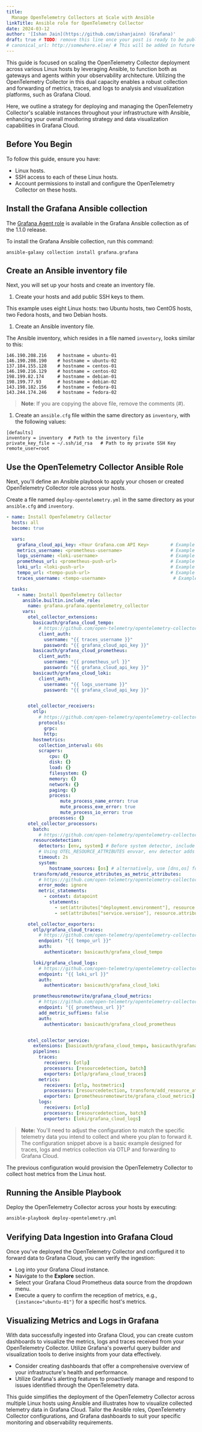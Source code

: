 ```yaml
---
title: 
  Manage OpenTelemetry Collectors at Scale with Ansible
linkTitle: Ansible role for OpenTelemetry Collector
date: 2024-03-12
author: '[Ishan Jain](https://github.com/ishanjainn) (Grafana)'
draft: true # TODO: remove this line once your post is ready to be published
# canonical_url: http://somewhere.else/ # This will be added in future
---
```


This guide is focused on scaling the OpenTelemetry Collector deployment across various Linux hosts by leveraging Ansible, to function both as gateways and agents within your observability architecture. Utilizing the OpenTelemetry Collector in this dual capacity enables a robust collection and forwarding of metrics, traces, and logs to analysis and visualization platforms, such as Grafana Cloud. 

Here, we outline a strategy for deploying and managing the OpenTelemetry Collector's scalable instances throughout your infrastructure with Ansible, enhancing your overall monitoring strategy and data visualization capabilities in Grafana Cloud.

## Before You Begin

To follow this guide, ensure you have:

- Linux hosts.
- SSH access to each of these Linux hosts.
- Account permissions to install and configure the OpenTelemetry Collector on these hosts.

## Install the Grafana Ansible collection

The [Grafana Agent role](https://github.com/grafana/grafana-ansible-collection/tree/main/roles/grafana_agent) is available in the Grafana Ansible collection as of the 1.1.0 release.

To install the Grafana Ansible collection, run this command:

```
ansible-galaxy collection install grafana.grafana
```

## Create an Ansible inventory file

Next, you will set up your hosts and create an inventory file.

1. Create your hosts and add public SSH keys to them.

  This example uses eight Linux hosts: two Ubuntu hosts, two CentOS hosts, two Fedora hosts, and two Debian hosts.

1. Create an Ansible inventory file.

  The Ansible inventory, which resides in a file named `inventory`, looks similar to this:

  ```
  146.190.208.216    # hostname = ubuntu-01
  146.190.208.190    # hostname = ubuntu-02
  137.184.155.128    # hostname = centos-01
  146.190.216.129    # hostname = centos-02
  198.199.82.174     # hostname = debian-01
  198.199.77.93      # hostname = debian-02
  143.198.182.156    # hostname = fedora-01
  143.244.174.246    # hostname = fedora-02
  ```

  > **Note**: If you are copying the above file, remove the comments (#).

1. Create an `ansible.cfg` file within the same directory as `inventory`, with the following values:
  ```
  [defaults]
  inventory = inventory  # Path to the inventory file
  private_key_file = ~/.ssh/id_rsa   # Path to my private SSH Key
  remote_user=root
  ```

## Use the OpenTelemetry Collector Ansible Role

Next, you'll define an Ansible playbook to apply your chosen or created OpenTelemetry Collector role across your hosts.

Create a file named `deploy-opentelemetry.yml` in the same directory as your `ansible.cfg` and `inventory`. 

```yaml
- name: Install OpenTelemetry Collector
  hosts: all
  become: true

  vars:
    grafana_cloud_api_key: <Your Grafana.com API Key>        # Example - eyxxxxxxxx
    metrics_username: <prometheus-username>                  # Example - 825019
    logs_username: <loki-username>                           # Example - 411478
    prometheus_url: <prometheus-push-url>                    # Example - https://prometheus-us-central1.grafana.net/api/prom/push
    loki_url: <loki-push-url>                                # Example - https://logs-prod-017.grafana.net/loki/api/v1/push
    tempo_url: <tempo-push-url>                              # Example - tempo-prod-04-prod-us-east-0.grafana.net:443
    traces_username: <tempo-username>                         # Example - 411478

  tasks:
    - name: Install OpenTelemetry Collector
      ansible.builtin.include_role:
        name: grafana.grafana.opentelemetry_collector
      vars:
        otel_collector_extensions:
          basicauth/grafana_cloud_tempo:
            # https://github.com/open-telemetry/opentelemetry-collector-contrib/tree/main/extension/basicauthextension
            client_auth:
              username: "{{ traces_username }}"
              password: "{{ grafana_cloud_api_key }}"
          basicauth/grafana_cloud_prometheus:
            client_auth:
              username: "{{ prometheus_url }}"
              password: "{{ grafana_cloud_api_key }}"
          basicauth/grafana_cloud_loki:
            client_auth:
              username: "{{ logs_username }}"
              password: "{{ grafana_cloud_api_key }}"


        otel_collector_receivers:
          otlp:
            # https://github.com/open-telemetry/opentelemetry-collector/tree/main/receiver/otlpreceiver
            protocols:
              grpc:
              http:
          hostmetrics:
            collection_interval: 60s
            scrapers:
                cpu: {}
                disk: {}
                load: {}
                filesystem: {}
                memory: {}
                network: {}
                paging: {}
                process:
                    mute_process_name_error: true
                    mute_process_exe_error: true
                    mute_process_io_error: true
                processes: {}
        otel_collector_processors:
          batch:
            # https://github.com/open-telemetry/opentelemetry-collector/tree/main/processor/batchprocessor
          resourcedetection:
            detectors: [env, system] # Before system detector, include ec2 for AWS, gcp for GCP and azure for Azure.
            # Using OTEL_RESOURCE_ATTRIBUTES envvar, env detector adds custom labels.
            timeout: 2s
            system:
                hostname_sources: [os] # alternatively, use [dns,os] for setting FQDN as host.name and os as fallback
          transform/add_resource_attributes_as_metric_attributes:
            # https://github.com/open-telemetry/opentelemetry-collector-contrib/tree/main/processor/transformprocessor
            error_mode: ignore
            metric_statements:
              - context: datapoint
                statements:
                  - set(attributes["deployment.environment"], resource.attributes["deployment.environment"])
                  - set(attributes["service.version"], resource.attributes["service.version"])

        otel_collector_exporters:
          otlp/grafana_cloud_traces:
            # https://github.com/open-telemetry/opentelemetry-collector/tree/main/exporter/otlpexporter
            endpoint: "{{ tempo_url }}"
            auth:
              authenticator: basicauth/grafana_cloud_tempo

          loki/grafana_cloud_logs:
            # https://github.com/open-telemetry/opentelemetry-collector-contrib/tree/main/exporter/lokiexporter
            endpoint: "{{ loki_url }}"
            auth:
              authenticator: basicauth/grafana_cloud_loki

          prometheusremotewrite/grafana_cloud_metrics:
            # https://github.com/open-telemetry/opentelemetry-collector-contrib/tree/main/exporter/prometheusremotewriteexporter
            endpoint: "{{ prometheus_url }}"
            add_metric_suffixes: false
            auth:
              authenticator: basicauth/grafana_cloud_prometheus


        otel_collector_service:
          extensions: [basicauth/grafana_cloud_tempo, basicauth/grafana_cloud_prometheus, basicauth/grafana_cloud_loki]
          pipelines:
            traces:
              receivers: [otlp]
              processors: [resourcedetection, batch]
              exporters: [otlp/grafana_cloud_traces]
            metrics:
              receivers: [otlp, hostmetrics]
              processors: [resourcedetection, transform/add_resource_attributes_as_metric_attributes, batch]
              exporters: [prometheusremotewrite/grafana_cloud_metrics]
            logs:
              receivers: [otlp]
              processors: [resourcedetection, batch]
              exporters: [loki/grafana_cloud_logs]
```

> **Note:** You'll need to adjust the configuration to match the specific telemetry data you intend to collect and where you plan to forward it. The configuration snippet above is a basic example designed for traces, logs and metrics collection via OTLP and forwarding to Grafana Cloud. 

The previous configuration would provision the OpenTelemetry Collector to collect host metrics from the Linux host.

## Running the Ansible Playbook

Deploy the OpenTelemetry Collector across your hosts by executing:

```sh
ansible-playbook deploy-opentelemetry.yml
```

## Verifying Data Ingestion into Grafana Cloud

Once you've deployed the OpenTelemetry Collector and configured it to forward data to Grafana Cloud, you can verify the ingestion:

- Log into your Grafana Cloud instance.
- Navigate to the **Explore** section.
- Select your Grafana Cloud Prometheus data source from the dropdown menu.
- Execute a query to confirm the reception of metrics, e.g., `{instance="ubuntu-01"}` for a specific host's metrics.

## Visualizing Metrics and Logs in Grafana

With data successfully ingested into Grafana Cloud, you can create custom dashboards to visualize the metrics, logs and traces received from your OpenTelemetry Collector. Utilize Grafana's powerful query builder and visualization tools to derive insights from your data effectively.

- Consider creating dashboards that offer a comprehensive overview of your infrastructure's health and performance.
- Utilize Grafana's alerting features to proactively manage and respond to issues identified through the OpenTelemetry data.

This guide simplifies the deployment of the OpenTelemetry Collector across multiple Linux hosts using Ansible and illustrates how to visualize collected telemetry data in Grafana Cloud. Tailor the Ansible roles, OpenTelemetry Collector configurations, and Grafana dashboards to suit your specific monitoring and observability requirements.
